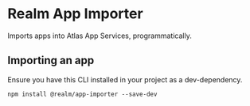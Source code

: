 # Realm App Importer

Imports apps into Atlas App Services, programmatically.

## Importing an app

Ensure you have this CLI installed in your project as a dev-dependency.

    npm install @realm/app-importer --save-dev
